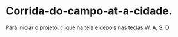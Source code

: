 # Corrida-do-campo-at-a-cidade.
Para iniciar o projeto, clique na tela e depois nas teclas W, A, S, D
